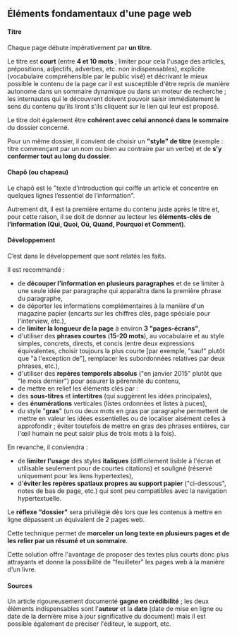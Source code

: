 ## Éléments fondamentaux d'une page web

#### Titre

Chaque page débute impérativement par **un titre**.

Le titre est **court** \(entre **4 et 10 mots** ; limiter pour cela l'usage des articles, prépositions, adjectifs, adverbes, etc. non indispensables\), explicite \(vocabulaire compréhensible par le public visé\) et décrivant le mieux possible le contenu de la page car il est susceptible d'être repris de manière autonome dans un sommaire dynamique ou dans un moteur de recherche ; les internautes qui le découvrent doivent pouvoir saisir immédiatement le sens du contenu qu'ils liront s'ils cliquent sur le lien qui leur est proposé.

Le titre doit également être **cohérent avec celui annoncé dans le sommaire** du dossier concerné.

Pour un même dossier, il convient de choisir un **"style" de titre** \(exemple : titre commençant par un nom ou bien au contraire par un verbe\) et de **s'y conformer tout au long du dossier**.

#### Chapô \(ou chapeau\)

Le chapô est le "texte d’introduction qui coiffe un article et concentre en quelques lignes l’essentiel de l’information".

Autrement dit, il est la première entame du contenu juste après le titre et, pour cette raison, il se doit de donner au lecteur les **éléments-clés de l’information \(Qui, Quoi, Où, Quand, Pourquoi et Comment\)**.

#### Développement

C’est dans le développement que sont relatés les faits.

Il est recommandé :

* de **découper l'information en plusieurs paragraphes** et de se limiter à une seule idée par paragraphe qui apparaîtra dans la première phrase du paragraphe,
* de déporter les informations complémentaires à la manière d'un magazine papier \(encarts sur les chiffres clés, page spéciale pour l'interview, etc.\),
* de **limiter la longueur de la page** à environ **3 "pages-écrans"**,
* d'utiliser des **phrases courtes** \(**15-20 mots**\), au vocabulaire et au style simples, concrets, directs, et concis \(entre deux expressions équivalentes, choisir toujours la plus courte \[par exemple, "sauf" plutôt que "à l'exception de"\], remplacer les subordonnées relatives par deux phrases, etc.\),
* d'utiliser des **repères temporels absolus** \("en janvier 2015" plutôt que "le mois dernier"\) pour assurer la pérennité du contenu,
* de mettre en relief les éléments clés par :
* des **sous-titres** et **intertitres** \(qui suggèrent les idées principales\),
* des **énumérations** verticales \(listes ordonnées et listes à puces\),
* du style "**gras**" \(un ou deux mots en gras par paragraphe permettent de mettre en valeur les idées essentielles ou de localiser aisément celles à approfondir ; éviter toutefois de mettre en gras des phrases entières, car l'œil humain ne peut saisir plus de trois mots à la fois\).

En revanche, il conviendra :

* de **limiter l'usage** des styles **italiques** \(difficilement lisible à l'écran et utilisable seulement pour de courtes citations\) et souligné \(réservé uniquement pour les liens hypertextes\),
* d'**éviter les repères spatiaux propres au support papier** \("ci-dessous", notes de bas de page, etc.\) qui sont peu compatibles avec la navigation hypertextuelle.

Le **réflexe "dossier"** sera privilégié dès lors que les contenus à mettre en ligne dépassent un équivalent de 2 pages web.

Cette technique permet de **morceler un long texte en plusieurs pages et de les relier par un résumé et un sommaire**.

Cette solution offre l'avantage de proposer des textes plus courts donc plus attrayants et donne la possibilité de "feuilleter" les pages web à la manière d'un livre.

#### Sources

Un article rigoureusement documenté **gagne en crédibilité** ; les deux éléments indispensables sont l'**auteur** et la **date** \(date de mise en ligne ou date de la dernière mise à jour significative du document\) mais il est possible également de préciser l'éditeur, le support, etc.

